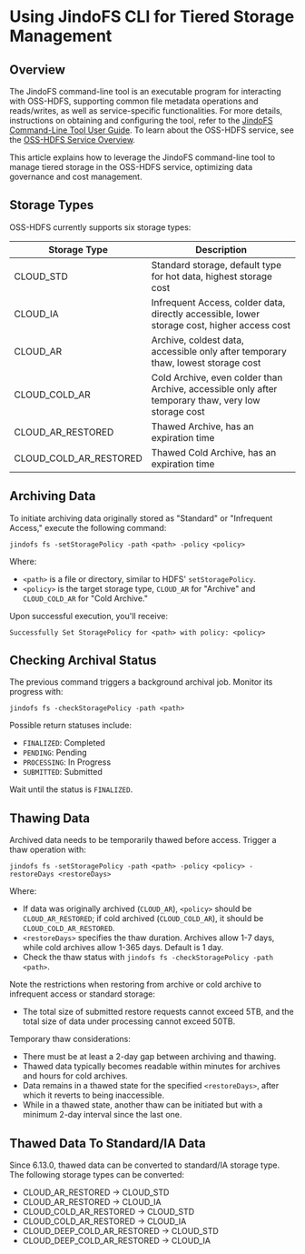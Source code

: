 # Using JindoFS CLI for Tiered Storage Management

## Overview

The JindoFS command-line tool is an executable program for interacting with OSS-HDFS, supporting common file metadata operations and reads/writes, as well as service-specific functionalities. For more details, instructions on obtaining and configuring the tool, refer to the [JindoFS Command-Line Tool User Guide](./jindofs_client_tools.md). To learn about the OSS-HDFS service, see the [OSS-HDFS Service Overview](https://help.aliyun.com/document_detail/405089.htm).

This article explains how to leverage the JindoFS command-line tool to manage tiered storage in the OSS-HDFS service, optimizing data governance and cost management.

## Storage Types

OSS-HDFS currently supports six storage types:

| Storage Type       | Description                                                                                           |
|--------------------|------------------------------------------------------------------------------------------------------|
| CLOUD_STD          | Standard storage, default type for hot data, highest storage cost                                      |
| CLOUD_IA           | Infrequent Access, colder data, directly accessible, lower storage cost, higher access cost             |
| CLOUD_AR           | Archive, coldest data, accessible only after temporary thaw, lowest storage cost                        |
| CLOUD_COLD_AR      | Cold Archive, even colder than Archive, accessible only after temporary thaw, very low storage cost     |
| CLOUD_AR_RESTORED  | Thawed Archive, has an expiration time                                                                |
| CLOUD_COLD_AR_RESTORED | Thawed Cold Archive, has an expiration time                                                   |

## Archiving Data

To initiate archiving data originally stored as "Standard" or "Infrequent Access," execute the following command:
```text
jindofs fs -setStoragePolicy -path <path> -policy <policy>
```
Where:
* `<path>` is a file or directory, similar to HDFS' `setStoragePolicy`.
* `<policy>` is the target storage type, `CLOUD_AR` for "Archive" and `CLOUD_COLD_AR` for "Cold Archive."

Upon successful execution, you'll receive:
```text
Successfully Set StoragePolicy for <path> with policy: <policy>
```

## Checking Archival Status

The previous command triggers a background archival job. Monitor its progress with:
```text
jindofs fs -checkStoragePolicy -path <path>
```
Possible return statuses include:
* `FINALIZED`: Completed
* `PENDING`: Pending
* `PROCESSING`: In Progress
* `SUBMITTED`: Submitted

Wait until the status is `FINALIZED`.

## Thawing Data

Archived data needs to be temporarily thawed before access. Trigger a thaw operation with:
```text
jindofs fs -setStoragePolicy -path <path> -policy <policy> -restoreDays <restoreDays>
```
Where:
* If data was originally archived (`CLOUD_AR`), `<policy>` should be `CLOUD_AR_RESTORED`; if cold archived (`CLOUD_COLD_AR`), it should be `CLOUD_COLD_AR_RESTORED`.
* `<restoreDays>` specifies the thaw duration. Archives allow 1-7 days, while cold archives allow 1-365 days. Default is 1 day.
* Check the thaw status with `jindofs fs -checkStoragePolicy -path <path>`.

Note the restrictions when restoring from archive or cold archive to infrequent access or standard storage:
* The total size of submitted restore requests cannot exceed 5TB, and the total size of data under processing cannot exceed 50TB.

Temporary thaw considerations:
* There must be at least a 2-day gap between archiving and thawing.
* Thawed data typically becomes readable within minutes for archives and hours for cold archives.
* Data remains in a thawed state for the specified `<restoreDays>`, after which it reverts to being inaccessible.
* While in a thawed state, another thaw can be initiated but with a minimum 2-day interval since the last one.

## Thawed Data To Standard/IA Data
Since 6.13.0, thawed data can be converted to standard/IA storage type. The following storage types can be converted:
* CLOUD_AR_RESTORED -> CLOUD_STD
* CLOUD_AR_RESTORED -> CLOUD_IA
* CLOUD_COLD_AR_RESTORED -> CLOUD_STD
* CLOUD_COLD_AR_RESTORED -> CLOUD_IA
* CLOUD_DEEP_COLD_AR_RESTORED -> CLOUD_STD
* CLOUD_DEEP_COLD_AR_RESTORED -> CLOUD_IA
